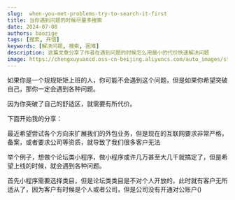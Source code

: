 ```yaml
---
slug:  when-you-met-problems-try-to-search-it-first
title: 当你遇到问题的时候尽量多搜索
date: 2024-07-08
authors: baozige
tags: [搜索, 开悟]
keywords: [解决问题, 搜索, 困难]
description: 这篇文章分享了作者在遇到问题的时候怎么用最小的代价快速解决问题
image: https://chengxuyuancd.oss-cn-beijing.aliyuncs.com/auto_images/static/img/blog/luoxiang.png
---
```


如果你是一个规规矩矩上班的人，你可能不会遇到这个问题，但是如果你希望突破自己，那你一定会遇到各种问题。

因为你突破了自己的舒适区，就需要有所代价。

下面开始我的分享：

最近希望尝试各个方向来扩展我们的外包业务，但是现在的互联网要求非常严格，备案，或者要求公司等资质，就导致了我们很多客户无法

举个例子，想做个论坛类小程序，做小程序或许几万甚至大几千就搞定了，但是希望上线的时候，就会遇到各种问题。

首先小程序需要选择类目，但是论坛类类目是不对个人开放的，此时就有客户无所适从了，因为客户有时候是个人或者公司，但是公司没有开通对公账户()
